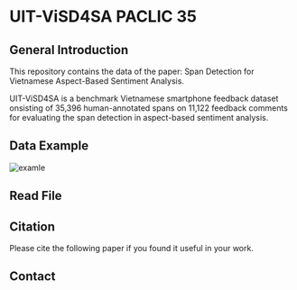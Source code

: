 # UIT-ViSD4SA PACLIC 35
## General Introduction
This repository contains the data of the paper: Span Detection for Vietnamese Aspect-Based Sentiment Analysis. 

UIT-ViSD4SA is a benchmark Vietnamese smartphone feedback dataset onsisting of 35,396 human-annotated spans on 11,122 feedback comments for evaluating the span detection in aspect-based sentiment analysis.
## Data Example
![examle](https://github.com/kimkim00/UIT-ViSD4SA/blob/main/example.png)
## Read File

## Citation
Please cite the following paper if you found it useful in your work.

## Contact
